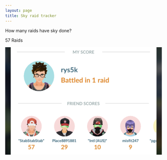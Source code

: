 ```yaml
---
layout: page
title: Sky raid tracker
---
```


How many raids have sky done?

57 Raids

![Sky Raid Count](../pics/sky_progress.jpg)